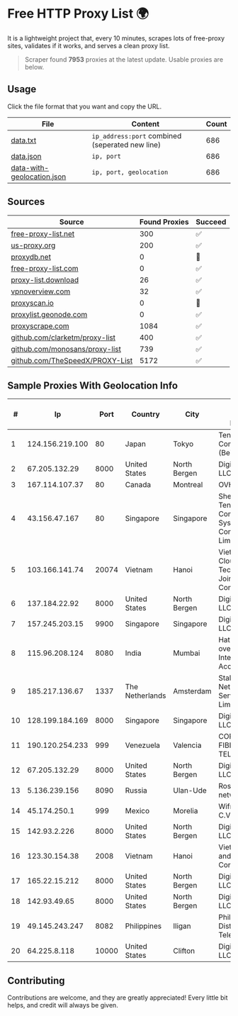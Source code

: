
# Free HTTP Proxy List 🌍

It is a lightweight project that, every 10 minutes, scrapes lots of free-proxy sites, validates if it works, and serves a clean proxy list.


> Scraper found **7953** proxies at the latest update. Usable proxies are below.

## Usage

Click the file format that you want and copy the URL.


|File|Content|Count|
|----|-------|-----|
|[data.txt](https://raw.githubusercontent.com/themiralay/Proxy-List-World/master/data.txt)|`ip_address:port` combined (seperated new line)|686|
|[data.json](https://raw.githubusercontent.com/themiralay/Proxy-List-World/master/data.json)|`ip, port`|686|
|[data-with-geolocation.json](https://raw.githubusercontent.com/themiralay/Proxy-List-World/master/data-with-geolocation.json)|`ip, port, geolocation`|686|

## Sources

|Source|Found Proxies|Succeed|
|------|-------------|-------|
|[free-proxy-list.net](https://free-proxy-list.net)|300|✅|
|[us-proxy.org](https://www.us-proxy.org)|200|✅|
|[proxydb.net](http://proxydb.net)|0|🚫|
|[free-proxy-list.com](https://free-proxy-list.com/?page=&port=&type%5B%5D=http&type%5B%5D=https&up_time=0&search=Search)|0|✅|
|[proxy-list.download](https://www.proxy-list.download/HTTP)|26|✅|
|[vpnoverview.com](https://vpnoverview.com/privacy/anonymous-browsing/free-proxy-servers)|32|✅|
|[proxyscan.io](https://www.proxyscan.io)|0|🚫|
|[proxylist.geonode.com](https://proxylist.geonode.com/api/proxy-list?limit=300&page=1&sort_by=lastChecked&sort_type=desc&protocols=http,https)|0|✅|
|[proxyscrape.com](https://api.proxyscrape.com/v2/?request=displayproxies&protocol=http&timeout=10000&country=all&ssl=all&anonymity=all)|1084|✅|
|[github.com/clarketm/proxy-list](https://raw.githubusercontent.com/clarketm/proxy-list/master/proxy-list-raw.txt)|400|✅|
|[github.com/monosans/proxy-list](https://raw.githubusercontent.com/monosans/proxy-list/main/proxies/http.txt)|739|✅|
|[github.com/TheSpeedX/PROXY-List](https://raw.githubusercontent.com/TheSpeedX/PROXY-List/master/http.txt)|5172|✅|


## Sample Proxies With Geolocation Info

|#|Ip|Port|Country|City|Internet Service Provider|
|-|--|----|-------|----|-------------------------|
|1|124.156.219.100|80|Japan|Tokyo|Tencent Cloud Computing (Beijing) Co|
|2|67.205.132.29|8000|United States|North Bergen|DigitalOcean, LLC|
|3|167.114.107.37|80|Canada|Montreal|OVH SAS|
|4|43.156.47.167|80|Singapore|Singapore|Shenzhen Tencent Computer Systems Company Limited|
|5|103.166.141.74|20074|Vietnam|Hanoi|Viet NAM Cloud Technology Joint Stock Company|
|6|137.184.22.92|8000|United States|North Bergen|DigitalOcean, LLC|
|7|157.245.203.15|9900|Singapore|Singapore|DigitalOcean, LLC|
|8|115.96.208.124|8080|India|Mumbai|Hathway IP over Cable Internet Access|
|9|185.217.136.67|1337|The Netherlands|Amsterdam|Stallion Network Services Limited|
|10|128.199.184.169|8000|Singapore|Singapore|DigitalOcean, LLC|
|11|190.120.254.233|999|Venezuela|Valencia|CORPORACION FIBEX TELECOM, C.A.|
|12|67.205.132.29|8000|United States|North Bergen|DigitalOcean, LLC|
|13|5.136.239.156|8090|Russia|Ulan-Ude|Rostelecom networks|
|14|45.174.250.1|999|Mexico|Morelia|Wifmax S.A de C.V.|
|15|142.93.2.226|8000|United States|North Bergen|DigitalOcean, LLC|
|16|123.30.154.38|2008|Vietnam|Hanoi|VietNam Post and Telecom Corporation|
|17|165.22.15.212|8000|United States|North Bergen|DigitalOcean, LLC|
|18|142.93.49.65|8000|United States|North Bergen|DigitalOcean, LLC|
|19|49.145.243.247|8082|Philippines|Iligan|Philippine Long Distance Telephone Co.|
|20|64.225.8.118|10000|United States|Clifton|DigitalOcean, LLC|



## Contributing

Contributions are welcome, and they are greatly appreciated! Every
little bit helps, and credit will always be given.

